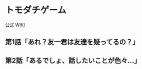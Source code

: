 # トモダチゲーム

[公式](https://tomodachi-anime.com/) 
[WIKI](https://ja.wikipedia.org/wiki/%E3%83%88%E3%83%A2%E3%83%80%E3%83%81%E3%82%B2%E3%83%BC%E3%83%A0) 

## 第1話「あれ？友一君は友達を疑ってるの？」

## 第2話「あるでしょ、話したいことが色々…」
